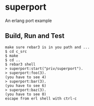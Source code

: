 superport
=====

An erlang port example

Build, Run and Test
-------------------
    make sure rebar3 is in you path and ...
    $ cd c_src
    $ make
    $ cd ..
    $ rebar3 shell
    > superport:start("priv/superport").
    > superport:foo(3).
    (you have to see 4)
    > superport:bar(3).
    (you have to see 6)
    > superport:baz(3).
    (you have to see 0)
    escape from erl shell with ctrl-c
    

